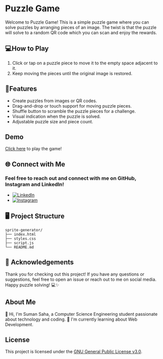 # Puzzle Game

Welcome to Puzzle Game! This is a simple puzzle game where you can solve puzzles by arranging pieces of an image. The twist is that the puzzle will solve to a random QR code which you can scan and enjoy the rewards.

## 💻How to Play

1. Click or tap on a puzzle piece to move it to the empty space adjacent to it.
2. Keep moving the pieces until the original image is restored.

## 🌱Features

- Create puzzles from images or QR codes.
- Drag-and-drop or touch support for moving puzzle pieces.
- Shuffle button to scramble the puzzle pieces for a challenge.
- Visual indication when the puzzle is solved.
- Adjustable puzzle size and piece count.

## Demo

[Click here](https://circuito-suman.github.io/PuzzleGame/) to play the game!

## 🌐 Connect with Me

### Feel free to reach out and connect with me on GitHub, Instagram and  LinkedIn!
- [![LinkedIn](https://img.shields.io/badge/-LinkedIn-blue?style=flat&logo=LinkedIn&logoColor=white)](http://www.linkedin.com/in/suman-saha-69ba5029a)
- [![Instagram](https://img.shields.io/badge/-Instagram-E4405F?style=flat&logo=Instagram&logoColor=white)](https://www.instagram.com/circuito_suman/)

## 🖥️ Project Structure

    sprite-generator/ 
    ├── index.html
    ├── styles.css
    ├── script.js
    └── README.md 


## 🙏 Acknowledgements

Thank you for checking out this project! If you have any questions or suggestions, feel free to open an issue or reach out to me on social media. Happy puzzle solving! 💻✨

## About Me

👋 Hi, I'm Suman Saha, a Computer Science Engineering student passionate about technology and coding.
🌱 I'm currently learning about Web Development.

## License

This project is licensed under the [GNU General Public License v3.0](LICENSE).

